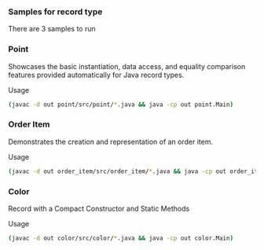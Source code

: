 ### Samples for record type

There are 3 samples to run

### Point

Showcases the basic instantiation, data access, and equality comparison features provided automatically for Java record types.

Usage
```sh
(javac -d out point/src/point/*.java && java -cp out point.Main)
```

### Order Item

Demonstrates the creation and representation of an order item.

Usage
```sh
(javac -d out order_item/src/order_item/*.java && java -cp out order_item.Main)
```

### Color

Record with a Compact Constructor and Static Methods

Usage
```sh
(javac -d out color/src/color/*.java && java -cp out color.Main)
```
